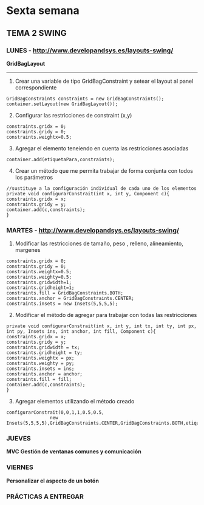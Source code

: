 # Sexta semana

## TEMA 2 SWING

### LUNES - http://www.developandsys.es/layouts-swing/

**GridBagLayout**
***

1. Crear una variable de tipo GridBagConstraint y setear el layout al panel correspondiente
````
GridBagConstraints constraints = new GridBagConstraints();
container.setLayout(new GridBagLayout());
````

2. Configurar las restricciones de constraint (x,y)
````
constraints.gridx = 0;
constraints.gridy = 0;
constraints.weightx=0.5;
````
3. Agregar el elemento teneiendo en cuenta las restricciones asociadas
````
container.add(etiquetaPara,constraints);
````
4. Crear un método que me permita trabajar de forma conjunta con todos los parámetros
````
//sustituye a la configuración individual de cada uno de los elementos
private void configurarConstrait(int x, int y, Component c){
constraints.gridx = x;
constraints.gridy = y;
container.add(c,constraints);
}
````

### MARTES - http://www.developandsys.es/layouts-swing/

1. Modificar las restricciones de tamaño, peso , relleno, alineamiento, margenes
````
constraints.gridx = 0;
constraints.gridy = 0;
constraints.weightx=0.5;
constraints.weighty=0.5;
constraints.gridwidth=1;
constraints.gridheight=1;
constraints.fill = GridBagConstraints.BOTH;
constraints.anchor = GridBagConstraints.CENTER;
constraints.insets = new Insets(5,5,5,5);
````
2. Modificar el método de agregar para trabajar con todas las restricciones
````
private void configurarConstrait(int x, int y, int tx, int ty, int px, int py, Insets ins, int anchor, int fill, Component c){
constraints.gridx = x;
constraints.gridy = y;
constraints.gridwidth = tx;
constraints.gridheight = ty;
constraints.weightx = px;
constraints.weighty = py;
constraints.insets = ins;
constraints.anchor = anchor;
constraints.fill = fill;
container.add(c,constraints);
}
````
3. Agregar elementos utilizando el método creado
````
configurarConstrait(0,0,1,1,0.5,0.5,
                new Insets(5,5,5,5),GridBagConstraints.CENTER,GridBagConstraints.BOTH,etiquetaPara);
````

### JUEVES
**MVC**
**Gestión de ventanas comunes y comunicación**

### VIERNES
**Personalizar el aspecto de un botón**

### PRÁCTICAS A ENTREGAR
